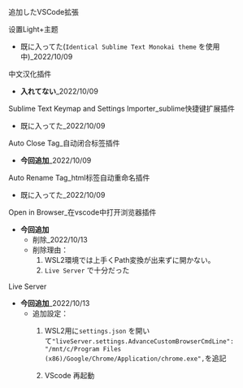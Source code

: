 追加したVSCode拡張


设置Light+主题
  - 既に入ってた(`Identical Sublime Text Monokai theme` を使用中)_2022/10/09

中文汉化插件
  - **入れてない**_2022/10/09

Sublime Text Keymap and Settings Importer_sublime快捷键扩展插件
  - 既に入ってた_2022/10/09

Auto Close Tag_自动闭合标签插件
  - **今回追加**_2022/10/09

Auto Rename Tag_html标签自动重命名插件
  - 既に入ってた_2022/10/09

Open in Browser_在vscode中打开浏览器插件
  - **今回追加**
    - 削除_2022/10/13
    - 削除理由：
      1. WSL2環境では上手くPath変換が出来ずに開かない。
      2. `Live Server` で十分だった

Live Server
  - **今回追加**_2022/10/13
    - 追加設定：
      1. WSL2用に`settings.json` を開いて`"liveServer.settings.AdvanceCustomBrowserCmdLine": "/mnt/c/Program Files (x86)/Google/Chrome/Application/chrome.exe",`を追記

      2. VScode 再起動
